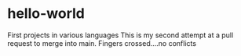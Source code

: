 # hello-world
First projects in various languages
This is my second attempt at a pull request to merge into main. Fingers crossed....no conflicts
